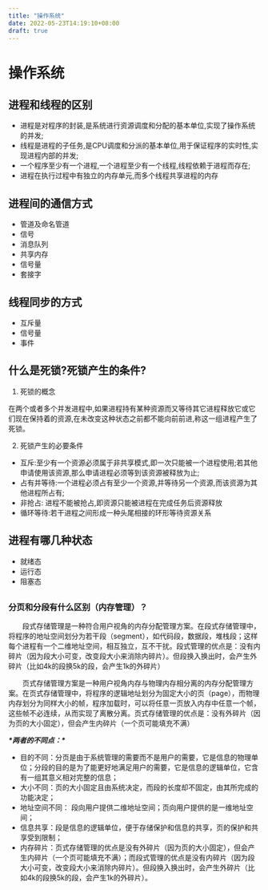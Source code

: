 ```yaml
---
title: "操作系统"
date: 2022-05-23T14:19:10+08:00
draft: true
---
```


# 操作系统

## 进程和线程的区别

- 进程是对程序的封装,是系统进行资源调度和分配的基本单位,实现了操作系统的并发;
- 线程是进程的子任务,是CPU调度和分派的基本单位,用于保证程序的实时性,实现进程内部的并发;
- 一个程序至少有一个进程,一个进程至少有一个线程,线程依赖于进程而存在;
- 进程在执行过程中有独立的内存单元,而多个线程共享进程的内存

## 进程间的通信方式

- 管道及命名管道
- 信号
- 消息队列
- 共享内存
- 信号量
- 套接字

## 线程同步的方式

- 互斥量
- 信号量
- 事件

## 什么是死锁?死锁产生的条件?

1. 死锁的概念

在两个或者多个并发进程中,如果进程持有某种资源而又等待其它进程释放它或它们现在保持着的资源,在未改变这种状态之前都不能向前前进,称这一组进程产生了死锁。

2. 死锁产生的必要条件

- 互斥:至少有一个资源必须属于非共享模式,即一次只能被一个进程使用;若其他申请使用该资源,那么申请进程必须等到该资源被释放为止;
- 占有并等待:一个进程必须占有至少一个资源,并等待另一个资源,而该资源为其他进程所占有;
- 非抢占: 进程不能被抢占,即资源只能被进程在完成任务后资源释放
- 循环等待:若干进程之间形成一种头尾相接的环形等待资源关系

## 进程有哪几种状态

- 就绪态
- 运行态
- 阻塞态

##

### 分页和分段有什么区别（内存管理）？

　　段式存储管理是一种符合用户视角的内存分配管理方案。在段式存储管理中，将程序的地址空间划分为若干段（segment），如代码段，数据段，堆栈段；这样每个进程有一个二维地址空间，相互独立，互不干扰。段式管理的优点是：没有内碎片（因为段大小可变，改变段大小来消除内碎片）。但段换入换出时，会产生外碎片（比如4k的段换5k的段，会产生1k的外碎片）

　　页式存储管理方案是一种用户视角内存与物理内存相分离的内存分配管理方案。在页式存储管理中，将程序的逻辑地址划分为固定大小的页（page），而物理内存划分为同样大小的帧，程序加载时，可以将任意一页放入内存中任意一个帧，这些帧不必连续，从而实现了离散分离。页式存储管理的优点是：没有外碎片（因为页的大小固定），但会产生内碎片（一个页可能填充不满）

***\*两者的不同点：\****

- 目的不同：分页是由于系统管理的需要而不是用户的需要，它是信息的物理单位；分段的目的是为了能更好地满足用户的需要，它是信息的逻辑单位，它含有一组其意义相对完整的信息；
- 大小不同：页的大小固定且由系统决定，而段的长度却不固定，由其所完成的功能决定；
- 地址空间不同： 段向用户提供二维地址空间；页向用户提供的是一维地址空间；
- 信息共享：段是信息的逻辑单位，便于存储保护和信息的共享，页的保护和共享受到限制；
- 内存碎片：页式存储管理的优点是没有外碎片（因为页的大小固定），但会产生内碎片（一个页可能填充不满）；而段式管理的优点是没有内碎片（因为段大小可变，改变段大小来消除内碎片）。但段换入换出时，会产生外碎片（比如4k的段换5k的段，会产生1k的外碎片）。